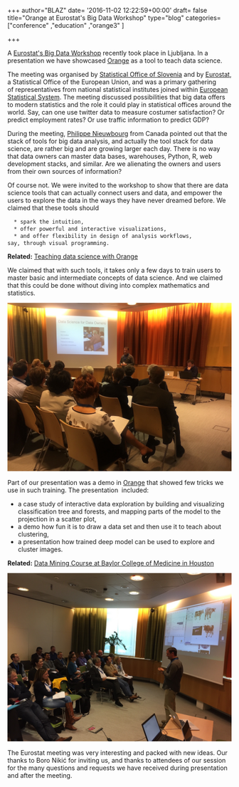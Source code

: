 +++
author="BLAZ"
date= '2016-11-02 12:22:59+00:00'
draft= false
title="Orange at Eurostat's Big Data Workshop"
type="blog"
categories=["conference" ,"education" ,"orange3" ]

+++

A [Eurostat's Big Data Workshop](http://ec.europa.eu/eurostat/cros/content/programme-ess-big-data-workshop-2016_en) recently took place in Ljubljana. In a presentation we have showcased [Orange](http://orange.biolab.si) as a tool to teach data science.

The meeting was organised by [Statistical Office of Slovenia](http://www.stat.si/StatWeb/en/home) and by [Eurostat](http://ec.europa.eu/eurostat), a Statistical Office of the European Union, and was a primary gathering of representatives from national statistical institutes joined within [European Statistical System](http://ec.europa.eu/eurostat/web/ess). The meeting discussed possibilities that big data offers to modern statistics and the role it could play in statistical offices around the world. Say, can one use twitter data to measure costumer satisfaction? Or predict employment rates? Or use traffic information to predict GDP?

During the meeting, [Philippe Nieuwbourg](https://www.nieuwbourg.com/english/#professional-experience) from Canada pointed out that the stack of tools for big data analysis, and actually the tool stack for data science, are rather big and are growing larger each day. There is no way that data owners can master data bases, warehouses, Python, R, web development stacks, and similar. Are we alienating the owners and users from their own sources of information?

Of course not. We were invited to the workshop to show that there are data science tools that can actually connect users and data, and empower the users to explore the data in the ways they have never dreamed before. We claimed that these tools should



 	  * spark the intuition,
 	  * offer powerful and interactive visualizations,
 	  * and offer flexibility in design of analysis workflows, say, through visual programming.



**Related:** [Teaching data science with Orange](/features/education-in-data-science/)


We claimed that with such tools, it takes only a few days to train users to master basic and intermediate concepts of data science. And we claimed that this could be done without diving into complex mathematics and statistics.

![](/images/2016/11/ess-big-data-for-owners.jpg)

Part of our presentation was a demo in [Orange](http://orange.biolab.si) that showed few tricks we use in such training. The presentation  included:

* a case study of interactive data exploration by building and visualizing classification tree and forests, and mapping parts of the model to the projection in a scatter plot,
* a demo how fun it is to draw a data set and then use it to teach about clustering,
* a presentation how trained deep model can be used to explore and cluster images.



**Related:** [Data Mining Course at Baylor College of Medicine in Houston](/blog/2016-09-15-data-mining-in-houston-2/)


![](/images/2016/11/ess-big-data-cow.jpg)

The Eurostat meeting was very interesting and packed with new ideas. Our thanks to Boro Nikić for inviting us, and thanks to attendees of our session for the many questions and requests we have received during presentation and after the meeting.
